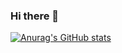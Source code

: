### Hi there 👋

[![Anurag's GitHub stats](https://github-readme-stats.vercel.app/api?username=Y-Masayuki)](https://github.com/anuraghazra/github-readme-stats)

<!--
**Y-Masayuki/Y-Masayuki** is a ✨ _special_ ✨ repository because its `README.md` (this file) appears on your GitHub profile.

Here are some ideas to get you started:

- 🔭 I’m currently working on ...
- 🌱 I’m currently learning ...
- 👯 I’m looking to collaborate on ...
- 🤔 I’m looking for help with ...
- 💬 Ask me about ...
- 📫 How to reach me: ...
- 😄 Pronouns: ...
- ⚡ Fun fact: ...
-->
